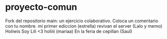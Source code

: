 # proyecto-comun
Fork del repositorio main: un ejercicio colaborativo.
Coloca un comentario con tu nombre.
mi primer ediccion (estrella) 
revivan el server (Lalo y memo)
Holiwis Soy Lili <3
holiiii (mariaa)
En la feria de cepillan (Saul)
